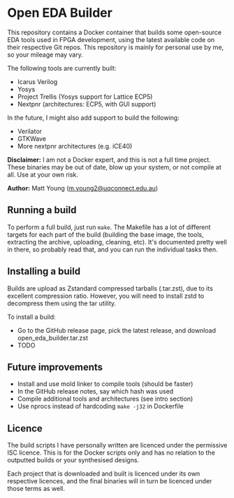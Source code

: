 # Open EDA Builder
This repository contains a Docker container that builds some open-source EDA tools used in FPGA development, using
the latest available code on their respective Git repos. This repository is mainly for personal use by me, so your
mileage may vary.

The following tools are currently built:

- Icarus Verilog
- Yosys
- Project Trellis (Yosys support for Lattice ECP5)
- Nextpnr (architectures: ECP5, with GUI support)

In the future, I might also add support to build the following:

- Verilator
- GTKWave
- More nextpnr architectures (e.g. iCE40)

**Disclaimer:** I am not a Docker expert, and this is not a full time project. These binaries may be out of date, blow
up your system, or not compile at all. Use at your own risk.

**Author:** Matt Young (m.young2@uqconnect.edu.au)

## Running a build
To perform a full build, just run `make`. The Makefile has a lot of different targets for each part of the build 
(building the base image, the tools, extracting the archive, uploading, cleaning, etc). It's documented pretty
well in there, so probably read that, and you can run the individual tasks then.

## Installing a build
Builds are upload as Zstandard compressed tarballs (.tar.zst), due to its excellent compression ratio. 
However, you will need to install zstd to decompress them using the tar utility.

To install a build:
- Go to the GitHub release page, pick the latest release, and download open_eda_builder.tar.zst
- TODO

## Future improvements
- Install and use mold linker to compile tools (should be faster)
- In the GitHub release notes, say which hash was used
- Compile additional tools and architectures (see intro section)
- Use nprocs instead of hardcoding `make -j32` in Dockerfile

## Licence
The build scripts I have personally written are licenced under the permissive ISC licence. This is for the Docker
scripts only and has no relation to the outputted builds or your synthesised designs.

Each project that is downloaded and built is licenced under its own respective licences, and the final binaries
will in turn be licenced under those terms as well.

